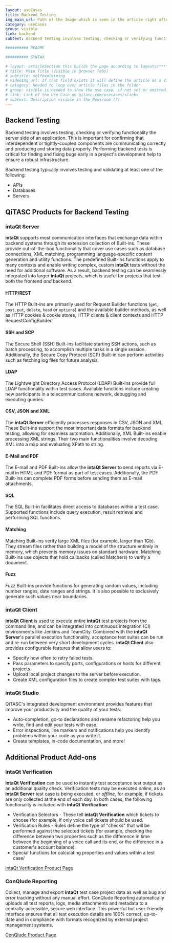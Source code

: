```yaml
---
layout: useCases
title: Backend Testing
img_main_url: Path of the Image which is seen in the article right after the Title and subtext
category: useCases
group: visible
link: backend
subtext: Backend testing involves testing, checking or verifying functionality on the server side of an application. This is important for confirming that interdependent or tightly-coupled components are communicating correctly and producing and storing data properly.

########## README

########## SYNTAX

# layout: articleSection this builds the page according to layouts/*********.html
# title: Main Title (Visible in Browser Tabs)
# subtitle: selfexplaining
# videoImg_url: If that field exists it will define the article as a Video and takes the image as a preview in the newsroom
# category: Needed to loop over article files in the folder
# group: visible is needed to show the use case, if not set or omitted it will not appear
# link: Link of the Use Case on qitasc.com/usecases/<link>
# subtext: Description visible in the Newsroom (?)
---
```

## Backend Testing <a name="backend"></a>
Backend testing involves testing, checking or verifying functionality the server side of an application. This is important for confirming that interdependent or tightly-coupled components are communicating correctly and producing and storing data properly. Performing backend tests is critical for finding and fixing bugs early in a project's development help to ensure a robust infrastructure.

Backend testing typically involves testing and validating at least one of the following:
* APIs
* Databases
* Servers

## QiTASC Products for Backend Testing <a name="products"></a>

### intaQt Server
**intaQt** supports most communication interfaces that exchange data within backend systems through its extension collection of Built-ins. These provide out-of-the-box functionality that cover use cases such as database connections, XML matching, programming language-specific content generation and utility functions. The predefined Built-ins functions apply to many contexts and enable writing complex, custom **intaQt** tests without the need for additional software. As a result, backend testing can be seamlessly integrated into larger **intaQt** projects, which is useful for projects that test both the frontend *and* backend.

#### HTTP/REST
The HTTP Built-ins are primarily used for Request Builder functions (`get`, `post`, `put`, `delete`, `head` or `options`) and the available builder methods, as well as HTTP cookies & cookie stores, HTTP clients & client contexts and HTTP RequestConfigBuilder.

#### SSH and SCP
The Secure Shell (SSH) Built-ins facilitate starting SSH actions, such as batch processing, to accomplish multiple tasks in a single session. Additionally, the Secure Copy Protocol (SCP) Built-in can perform activities such as fetching log files for future analysis.

#### LDAP
The Lightweight Directory Access Protocol (LDAP) Built-ins provide full LDAP functionality within test cases. Available functions include creating new participants in a telecommunications network, debugging and executing queries.

#### CSV, JSON and XML
The **intaQt Server** efficiently processes responses in CSV, JSON and XML. These Built-ins support the most important data formats for backend testing, allowing for seamless automation. Additionally, XML Built-ins enable processing XML strings. Their two main functionalities involve decoding XML into a map and evaluating XPath to string.

#### E-Mail and PDF
The E-mail and PDF Built-ins allow the **intaQt Server** to send reports via E-mail in HTML and PDF format as part of test cases. Additionally, the PDF Built-ins can complete PDF forms before sending them as E-mail attachments.

#### SQL
The SQL Built-in facilitates direct access to databases within a test case. Supported functions include query execution, result retrieval and performing SQL functions.

#### Matching
Matching Built-ins verify large XML files (for example, larger than 1Gb). They stream files rather than building a model of the structure entirely in memory, which prevents memory issues on standard hardware. Matching Built-ins use objects that hold callbacks (called Matchers) to verify a document.

#### Fuzz
Fuzz Built-ins provide functions for generating random values, including number ranges, date ranges and strings. It is also possible to exclusively generate such values near boundaries.

### intaQt Client
**intaQt Client** is used to execute entire **intaQt** test projects from the command line, and can be integrated into continuous integration (CI) environments like Jenkins and TeamCity. Combined with the **intaQt Server**'s parallel execution functionality, acceptance test suites can be run and re-run between very short development cycles. **intaQt Client** also provides configurable features that allow users to:
* Specify how often to retry failed tests.
* Pass parameters to specify ports, configurations or hosts for different projects.
* Upload local project changes to the server before execution.
* Create XML configuration files to create complex test suites with tags.

### intaQt Studio
QiTASC's integrated development environment provides features that improve your productivity and the quality of your tests:
* Auto-completion, go-to declarations and rename refactoring help you write, find and edit your tests with ease.
* Error inspections, line markers and notifications help you identify problems within your code as you write it.
* Create templates, in-code documentation, and more!

## Additional Product Add-ons

### intaQt Verification
**intaQt Verification** can be used to instantly test acceptance test output as an additional quality check. Verification tests may be executed *online*, as an **intaQt Server** test case is being executed, or *offline*, for example, if tickets are only collected at the end of each day. In both cases, the following functionality is included with **intaQt Verification**:

* Verification Selectors - These tell **intaQt Verification** which tickets to choose (for example, if only voice call tickets should be used.
* Verification Rules - Rules define the type of "checks" that will be performed against the selected tickets (for example, checking the difference between two properties such as the difference in time between the beginning of a voice call and its end, or the difference in a customer's account balance).
* Special functions for calculating properties and values within a test case/

[intaQt Verification Product Page](linkNotYetExisting.html)

### ConQlude Reporting
Collect, manage and export **intaQt** test case project data as well as bug and error tracking without any manual effort. ConQlude Reporting automatically uploads all test reports, logs, media attachments and metadata to a centrally-accessible, secure web interface. This powerful but user-friendly interface ensures that all test execution details are 100% correct, up-to-date and in compliance with formats recognized by external project management systems.

[ConQlude Product Page](linkNotYetExisting.html)
